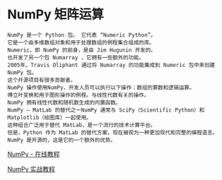 # NumPy 矩阵运算
    NumPy 是一个 Python 包。 它代表 “Numeric Python”。
    它是一个由多维数组对象和用于处理数组的例程集合组成的库。
    Numeric，即 NumPy 的前身，是由 Jim Hugunin 开发的。 
    也开发了另一个包 Numarray ，它拥有一些额外的功能。 
    2005年，Travis Oliphant 通过将 Numarray 的功能集成到 Numeric 包中来创建 NumPy 包。
    这个开源项目有很多贡献者。
    NumPy 操作使用NumPy，开发人员可以执行以下操作：数组的算数和逻辑运算。
    傅立叶变换和用于图形操作的例程。与线性代数有关的操作。 
    NumPy 拥有线性代数和随机数生成的内置函数。
    NumPy – MatLab 的替代之一NumPy 通常与 SciPy（Scientific Python）和 Matplotlib（绘图库）一起使用。 
    这种组合广泛用于替代 MatLab，是一个流行的技术计算平台。 
    但是，Python 作为 MatLab 的替代方案，现在被视为一种更加现代和完整的编程语言。
    NumPy 是开源的，这是它的一个额外的优势。
  
[NumPy - 在线教程 ](https://www.yiibai.com/numpy/)

[NumPy 实战教程](https://github.com/Ewenwan/numpy_tutorials)

